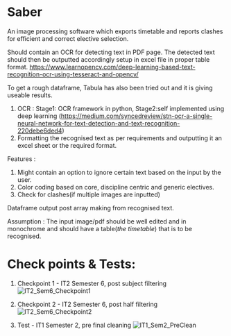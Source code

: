 # Saber
An image processing software which exports timetable and reports clashes for efficient and correct elective selection.

Should contain an OCR for detecting text in PDF page. The detected text should then be outputted accordingly setup in excel file in proper table format. https://www.learnopencv.com/deep-learning-based-text-recognition-ocr-using-tesseract-and-opencv/

To get a rough dataframe, Tabula has also been tried out and it is giving useable results.
1. OCR : Stage1: OCR framework in python, Stage2:self implemented using deep learning (https://medium.com/syncedreview/stn-ocr-a-single-neural-network-for-text-detection-and-text-recognition-220debe6ded4)
2. Formatting the recognised text as per requirements and outputting it an excel sheet or the required format.

Features :
1. Might contain an option to ignore certain text based on the input by the user. 
2. Color coding based on core, discipline centric and generic electives.
3. Check for clashes(if multiple images are inputted)

Dataframe output post array making from recognised text. 

Assumption : The input image/pdf should be well edited and in monochrome and should have a table(_the timetable_) that is to be recognised.

# Check points & Tests:

1. Checkpoint 1 - IT2 Semester 6, post subject filtering
![IT2_Sem6_Checkpoint1](https://raw.github.com/championballer/pdftotimetable/master/IT2_Sem6_Checkpoint1.png)

2. Checkpoint 2 - IT2 Semester 6, post half filtering
![IT2_Sem6_Checkpoint2](https://raw.github.com/championballer/pdftotimetable/master/IT2_Sem6_Checkpoint2.png)

3. Test - IT1 Semester 2, pre final cleaning
![IT1_Sem2_PreClean](https://raw.github.com/championballer/pdftotimetable/master/IT1_Sem2_PreClean.png)
